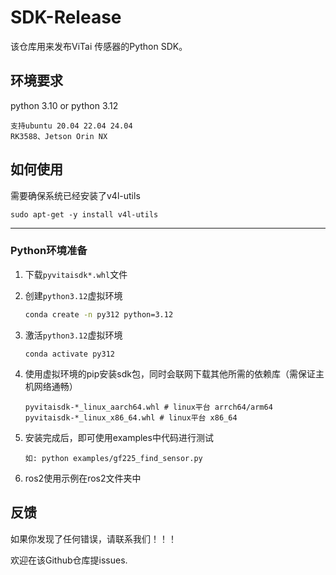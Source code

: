 # SDK-Release

该仓库用来发布ViTai 传感器的Python SDK。

## 环境要求

python 3.10 or python 3.12

```
支持ubuntu 20.04 22.04 24.04
RK3588、Jetson Orin NX
```

## 如何使用

需要确保系统已经安装了v4l-utils
```
sudo apt-get -y install v4l-utils
```

------

### Python环境准备

1. 下载`pyvitaisdk*.whl`文件

2. 创建`python3.12`虚拟环境

   ```bash
   conda create -n py312 python=3.12
   ```

3. 激活`python3.12`虚拟环境

   ```
   conda activate py312
   ```

4. 使用虚拟环境的pip安装sdk包，同时会联网下载其他所需的依赖库（需保证主机网络通畅）

   ```
   pyvitaisdk-*_linux_aarch64.whl # linux平台 arrch64/arm64
   pyvitaisdk-*_linux_x86_64.whl # linux平台 x86_64
   ```

5. 安装完成后，即可使用examples中代码进行测试

   ```
   如: python examples/gf225_find_sensor.py
   ```

6. ros2使用示例在ros2文件夹中


## 反馈

   如果你发现了任何错误，请联系我们！！！

   欢迎在该Github仓库提issues.
